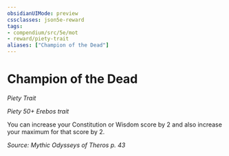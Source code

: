 ```yaml
---
obsidianUIMode: preview
cssclasses: json5e-reward
tags:
- compendium/src/5e/mot
- reward/piety-trait
aliases: ["Champion of the Dead"]
---
```

# Champion of the Dead
*Piety Trait*  

*Piety 50+ Erebos trait*

You can increase your Constitution or Wisdom score by 2 and also increase your maximum for that score by 2.

*Source: Mythic Odysseys of Theros p. 43*